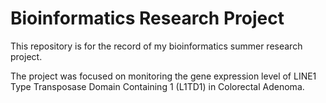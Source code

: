 # Bioinformatics Research Project

This repository is for the record of my bioinformatics summer research project.

The project was focused on monitoring the gene expression level of LINE1 Type Transposase Domain Containing 1 (L1TD1) in Colorectal Adenoma.
